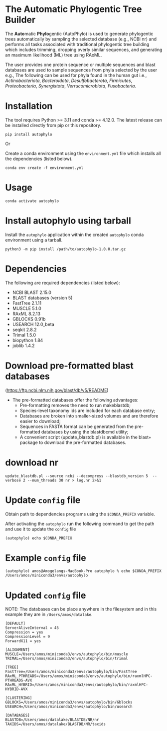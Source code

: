 # The Automatic Phylogentic Tree Builder

The **Auto**matic **Phylo**gentic (AutoPhylo) is used to generate phylogentic trees automatically by sampling the selected database (e.g., NCBI nr) and performs all tasks associated with traditional phylogentic tree building which includes trimming, dropping overly similar sequences, and generating an maximum likelihood (ML) tree using RAxML.

The user provides one protein sequence or multiple sequences and blast databases are used to sample sequences
from phyla selected by the user e.g., The following can be used for phyla found in the human gut i.e., *Actinobacteriota*, *Bacteroidota*, *Desulfobacterota*, *Firmicutes*, *Proteobacteria*, *Synergistota*, *Verrucomicrobiota*, *Fusobacteria*.

# Installation

The tool requires Python >= 3.11 and conda >= 4.12.0. The latest release can be installed directly from pip or this repository.

```
pip install autophylo
```

Or

Create a conda environment using the `environment.yml` file which installs all the dependencies (listed below).

```
conda env create -f environment.yml
```

# Usage

```
conda activate autophylo
```

# Install autophylo using tarball

Install the `autophylo` application within the created `autophylo` conda environment using a tarball.

```
python3 -m pip install /path/to/autophylo-1.0.0.tar.gz
```

# Dependencies

The following are required dependencies (listed below):

- NCBI BLAST 2.15.0
- BLAST databases (version 5)
- FastTree 2.1.11
- MUSCLE 5.1.0
- RAxML 8.2.13
- GBLOCKS 0.91b
- USEARCH 12.0_beta
- seqkit 2.8.2
- Trimal 1.5.0
- biopython 1.84
- joblib 1.4.2



# Download pre-formatted blast databases

(https://ftp.ncbi.nlm.nih.gov/blast/db/v5/README)

- The pre-formatted databases offer the following advantages:
    * Pre-formatting removes the need to run makeblastdb;
    * Species-level taxonomy ids are included for each database entry;
    * Databases are broken into smaller-sized volumes and are therefore easier
      to download;
    * Sequences in FASTA format can be generated from the pre-formatted databases
      by using the blastdbcmd utility;
    * A convenient script (update_blastdb.pl) is available in the blast+ package
      to download the pre-formatted databases.

# download nr

```
update_blastdb.pl --source ncbi --decompress --blastdb_version 5  --verbose 2 --num_threads 30 nr > log.nr 2>&1
```

# Update `config` file 

Obtain path to dependencies programs using the `$CONDA_PREFIX` variable.

After activating the `autophylo` run the following command to get the path and use it to update the `config` file

```
(autophylo) echo $CONDA_PREFIX
```

# Example `config` file

```
(autophylo) amos@Amogelangs-MacBook-Pro autophylo % echo $CONDA_PREFIX
/Users/amos/miniconda3/envs/autophylo
```

# Updated `config` file

NOTE: The databases can be place anywhere in the filesystem and in this example they are in `/Users/amos/datalake`.

```
[DEFAULT]
ServerAliveInterval = 45
Compression = yes
CompressionLevel = 9
ForwardX11 = yes

[ALIGNMENT]
MUSCLE=/Users/amos/miniconda3/envs/autophylo/bin/muscle
TRIMAL=/Users/amos/miniconda3/envs/autophylo/bin/trimal

[TREE]
FastTree=/Users/amos/miniconda3/envs/autophylo/bin/FastTree
RAxML_PTHREADS=/Users/amos/miniconda3/envs/autophylo/bin/raxmlHPC-PTHREADS-AVX
RAxML_HYBRID=/Users/amos/miniconda3/envs/autophylo/bin/raxmlHPC-HYBRID-AVX

[CLUSTERING]
GBLOCKS=/Users/amos/miniconda3/envs/autophylo/bin/Gblocks
USEARCH=/Users/amos/miniconda3/envs/autophylo/bin/usearch

[DATABASES]
BLASTDB=/Users/amos/datalake/BLASTDB/NR/nr
TAXIDS=/Users/amos/datalake/BLASTDB/NR/taxids
```